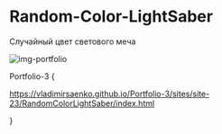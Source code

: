 # Random-Color-LightSaber

Случайный цвет светового меча

![img-portfolio](https://user-images.githubusercontent.com/56477695/119190980-b7fb0f00-ba86-11eb-9f17-ade95c6f7cdf.png)

Portfolio-3 {

https://vladimirsaenko.github.io/Portfolio-3/sites/site-23/RandomColorLightSaber/index.html

}
